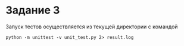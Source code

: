 # Задание 3

Запуск тестов осуществляется из текущей директории с командой

```shell
python -m unittest -v unit_test.py 2> result.log
```


